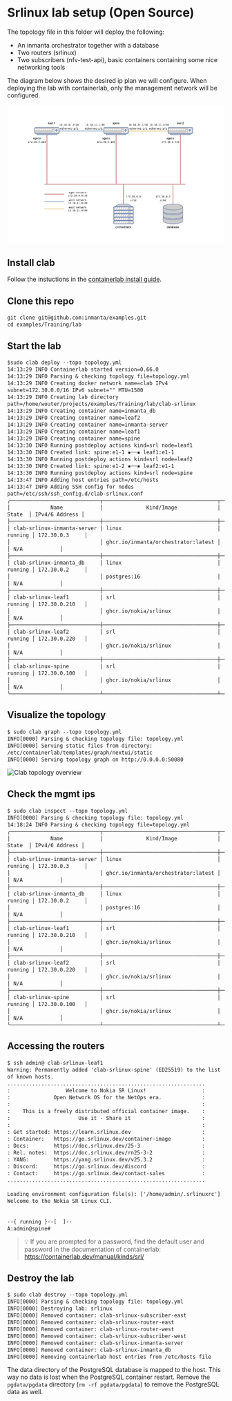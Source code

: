 # Srlinux lab setup (Open Source)

The topology file in this folder will deploy the following:
- An inmanta orchestrator together with a database
- Two routers (srlinux)
- Two subscribers (nfv-test-api), basic containers containing some nice networking tools

The diagram below shows the desired ip plan we will configure.  When deploying the lab with containerlab, only the management network will be configured.

![Desired network topology](topology.png)

## Install clab 

Follow the instuctions in the [containerlab install guide](https://containerlab.dev/install/). 

## Clone this repo

```console
git clone git@github.com:inmanta/examples.git
cd examples/Training/lab
```

## Start the lab
```console
$sudo clab deploy --topo topology.yml 
14:13:29 INFO Containerlab started version=0.66.0
14:13:29 INFO Parsing & checking topology file=topology.yml
14:13:29 INFO Creating docker network name=clab IPv4 subnet=172.30.0.0/16 IPv6 subnet="" MTU=1500
14:13:29 INFO Creating lab directory path=/home/wouter/projects/examples/Training/lab/clab-srlinux
14:13:29 INFO Creating container name=inmanta_db
14:13:29 INFO Creating container name=leaf2
14:13:29 INFO Creating container name=inmanta-server
14:13:29 INFO Creating container name=leaf1
14:13:29 INFO Creating container name=spine
14:13:30 INFO Running postdeploy actions kind=srl node=leaf1
14:13:30 INFO Created link: spine:e1-1 ▪┄┄▪ leaf1:e1-1
14:13:30 INFO Running postdeploy actions kind=srl node=leaf2
14:13:30 INFO Created link: spine:e1-2 ▪┄┄▪ leaf2:e1-1
14:13:30 INFO Running postdeploy actions kind=srl node=spine
14:13:47 INFO Adding host entries path=/etc/hosts
14:13:47 INFO Adding SSH config for nodes path=/etc/ssh/ssh_config.d/clab-srlinux.conf
╭─────────────────────────────┬─────────────────────────────────────┬─────────┬────────────────╮
│             Name            │              Kind/Image             │  State  │ IPv4/6 Address │
├─────────────────────────────┼─────────────────────────────────────┼─────────┼────────────────┤
│ clab-srlinux-inmanta-server │ linux                               │ running │ 172.30.0.3     │
│                             │ ghcr.io/inmanta/orchestrator:latest │         │ N/A            │
├─────────────────────────────┼─────────────────────────────────────┼─────────┼────────────────┤
│ clab-srlinux-inmanta_db     │ linux                               │ running │ 172.30.0.2     │
│                             │ postgres:16                         │         │ N/A            │
├─────────────────────────────┼─────────────────────────────────────┼─────────┼────────────────┤
│ clab-srlinux-leaf1          │ srl                                 │ running │ 172.30.0.210   │
│                             │ ghcr.io/nokia/srlinux               │         │ N/A            │
├─────────────────────────────┼─────────────────────────────────────┼─────────┼────────────────┤
│ clab-srlinux-leaf2          │ srl                                 │ running │ 172.30.0.220   │
│                             │ ghcr.io/nokia/srlinux               │         │ N/A            │
├─────────────────────────────┼─────────────────────────────────────┼─────────┼────────────────┤
│ clab-srlinux-spine          │ srl                                 │ running │ 172.30.0.100   │
│                             │ ghcr.io/nokia/srlinux               │         │ N/A            │
╰─────────────────────────────┴─────────────────────────────────────┴─────────┴────────────────╯
```

## Visualize the topology
```console
$ sudo clab graph --topo topology.yml 
INFO[0000] Parsing & checking topology file: topology.yml 
INFO[0000] Serving static files from directory: /etc/containerlab/templates/graph/nextui/static 
INFO[0000] Serving topology graph on http://0.0.0.0:50080

```
![Clab topology overview](clan_visualize.png)

## Check the mgmt ips
```console
$ sudo clab inspect --topo topology.yml 
INFO[0000] Parsing & checking topology file: topology.yml 
14:18:24 INFO Parsing & checking topology file=topology.yml
╭─────────────────────────────┬─────────────────────────────────────┬─────────┬────────────────╮
│             Name            │              Kind/Image             │  State  │ IPv4/6 Address │
├─────────────────────────────┼─────────────────────────────────────┼─────────┼────────────────┤
│ clab-srlinux-inmanta-server │ linux                               │ running │ 172.30.0.3     │
│                             │ ghcr.io/inmanta/orchestrator:latest │         │ N/A            │
├─────────────────────────────┼─────────────────────────────────────┼─────────┼────────────────┤
│ clab-srlinux-inmanta_db     │ linux                               │ running │ 172.30.0.2     │
│                             │ postgres:16                         │         │ N/A            │
├─────────────────────────────┼─────────────────────────────────────┼─────────┼────────────────┤
│ clab-srlinux-leaf1          │ srl                                 │ running │ 172.30.0.210   │
│                             │ ghcr.io/nokia/srlinux               │         │ N/A            │
├─────────────────────────────┼─────────────────────────────────────┼─────────┼────────────────┤
│ clab-srlinux-leaf2          │ srl                                 │ running │ 172.30.0.220   │
│                             │ ghcr.io/nokia/srlinux               │         │ N/A            │
├─────────────────────────────┼─────────────────────────────────────┼─────────┼────────────────┤
│ clab-srlinux-spine          │ srl                                 │ running │ 172.30.0.100   │
│                             │ ghcr.io/nokia/srlinux               │         │ N/A            │
╰─────────────────────────────┴─────────────────────────────────────┴─────────┴────────────────╯
```

## Accessing the routers
```console
$ ssh admin@ clab-srlinux-leaf1
Warning: Permanently added 'clab-srlinux-spine' (ED25519) to the list of known hosts.
................................................................
:                  Welcome to Nokia SR Linux!                  :
:              Open Network OS for the NetOps era.             :
:                                                              :
:    This is a freely distributed official container image.    :
:                      Use it - Share it                       :
:                                                              :
: Get started: https://learn.srlinux.dev                       :
: Container:   https://go.srlinux.dev/container-image          :
: Docs:        https://doc.srlinux.dev/25-3                    :
: Rel. notes:  https://doc.srlinux.dev/rn25-3-2                :
: YANG:        https://yang.srlinux.dev/v25.3.2                :
: Discord:     https://go.srlinux.dev/discord                  :
: Contact:     https://go.srlinux.dev/contact-sales            :
................................................................

Loading environment configuration file(s): ['/home/admin/.srlinuxrc']
Welcome to the Nokia SR Linux CLI.


--{ running }--[  ]--
A:admin@spine#
```

> :bulb: If you are prompted for a password, find the default user and password in the documentation of containerlab: https://containerlab.dev/manual/kinds/srl/


## Destroy the lab
```
$ sudo clab destroy --topo topology.yml 
INFO[0000] Parsing & checking topology file: topology.yml 
INFO[0000] Destroying lab: srlinux                      
INFO[0000] Removed container: clab-srlinux-subscriber-east 
INFO[0000] Removed container: clab-srlinux-router-east  
INFO[0000] Removed container: clab-srlinux-router-west  
INFO[0000] Removed container: clab-srlinux-subscriber-west 
INFO[0000] Removed container: clab-srlinux-inmanta-server 
INFO[0000] Removed container: clab-srlinux-inmanta_db   
INFO[0000] Removing containerlab host entries from /etc/hosts file
```
The data directory of the PostgreSQL database is mapped to the host. This way no data is lost when the PostgreSQL container restart. Remove the `pgdata/pgdata` directory (`rm -rf pgdata/pgdata`) to remove the PostgreSQL data as well.

